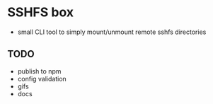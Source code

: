 # SSHFS box

- small CLI tool to simply mount/unmount remote sshfs directories

## TODO

- publish to npm
- config validation
- gifs
- docs

